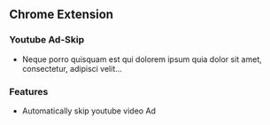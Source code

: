 ## Chrome Extension
### Youtube Ad-Skip
- Neque porro quisquam est qui dolorem ipsum quia dolor sit amet, consectetur, adipisci velit...

### Features
- Automatically skip youtube video Ad